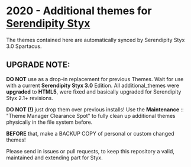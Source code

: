 # 2020 - Additional themes for [Serendipity Styx](https://ophian.github.io/themes/)

The themes contained here are automatically synced by Serendipity Styx 3.0 Spartacus.

## UPGRADE NOTE:

**DO NOT** use as a drop-in replacement for previous Themes. Wait for use with a current **Serendipity Styx 3.0** Edition.
All additional_themes were **upgraded** to **HTML5**, were fixed and basically upgraded for Serendipity Styx 2.1+ revisions.

**DO NOT (!)** just drop them over previous installs!
Use the **Maintenance** :: "Theme Manager Clearance Spot" to fully clean up additional themes physically in the file system before.

**BEFORE** that, make a BACKUP COPY of personal or custom changed themes!

Please send in issues or pull requests, to keep this repository a valid, maintained and extending part for Styx.
